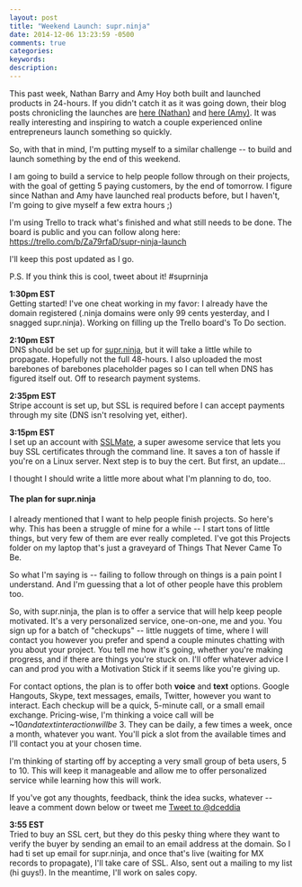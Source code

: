 ```yaml
---
layout: post
title: "Weekend Launch: supr.ninja"
date: 2014-12-06 13:23:59 -0500
comments: true
categories:
keywords:
description:
---
```


This past week, Nathan Barry and Amy Hoy both built and launched products in 24-hours. If you didn't catch it as it was going down, their blog posts chronicling the launches are [here (Nathan)](http://nathanbarry.com/24hours) and [here (Amy)](http://unicornfree.com/2014/24-hour-product-challenge). It was really interesting and inspiring to watch a couple experienced online entrepreneurs launch something so quickly.

So, with that in mind, I'm putting myself to a similar challenge -- to build and launch something by the end of this weekend.

I am going to build a service to help people follow through on their projects, with the goal of getting 5 paying customers, by the end of tomorrow. I figure since Nathan and Amy have launched real products before, but I haven't, I'm going to give myself a few extra hours ;)

I'm using Trello to track what's finished and what still needs to be done. The board is public and you can follow along here:
https://trello.com/b/Za79rfaD/supr-ninja-launch

I'll keep this post updated as I go.

P.S. If you think this is cool, tweet about it! #suprninja


**1:30pm EST**<br>
Getting started! I've one cheat working in my favor: I already have the domain registered (.ninja domains were only 99 cents yesterday, and I snagged supr.ninja). Working on filling up the Trello board's To Do section.

**2:10pm EST**<br>
DNS should be set up for [supr.ninja](http://supr.ninja), but it will take a little while to propagate. Hopefully not the full 48-hours. I also uploaded the most barebones of barebones placeholder pages so I can tell when DNS has figured itself out. Off to research payment systems.

**2:35pm EST**<br>
Stripe account is set up, but SSL is required before I can accept payments through my site (DNS isn't resolving yet, either).

**3:15pm EST**<br>
I set up an account with [SSLMate](https://sslmate.com/), a super awesome service that lets you buy SSL certificates through the command line. It saves a ton of hassle if you're on a Linux server. Next step is to buy the cert. But first, an update...

I thought I should write a little more about what I'm planning to do, too.

#### The plan for supr.ninja

I already mentioned that I want to help people finish projects. So here's why. This has been a struggle of mine for a while -- I start tons of little things, but very few of them are ever really completed. I've got this Projects folder on my laptop that's just a graveyard of Things That Never Came To Be.

So what I'm saying is -- failing to follow through on things is a pain point I understand. And I'm guessing that a lot of other people have this problem too.

So, with supr.ninja, the plan is to offer a service that will help keep people motivated. It's a very personalized service, one-on-one, me and you. You sign up for a batch of "checkups" -- little nuggets of time, where I will contact you however you prefer and spend a couple minutes chatting with you about your project. You tell me how it's going, whether you're making progress, and if there are things you're stuck on. I'll offer whatever advice I can and prod you with a Motivation Stick if it seems like you're giving up.

For contact options, the plan is to offer both **voice** and **text** options. Google Hangouts, Skype, text messages, emails, Twitter, however you want to interact. Each checkup will be a quick, 5-minute call, or a small email exchange. Pricing-wise, I'm thinking a voice call will be ~$10 and a text interaction will be ~$3. They can be daily, a few times a week, once a month, whatever you want. You'll pick a slot from the available times and I'll contact you at your chosen time.

I'm thinking of starting off by accepting a very small group of beta users, 5 to 10. This will keep it manageable and allow me to offer personalized service while learning how this will work.

If you've got any thoughts, feedback, think the idea sucks, whatever -- leave a comment down below or tweet me <a href="https://twitter.com/intent/tweet?screen_name=dceddia" class="twitter-mention-button" data-related="dceddia">Tweet to @dceddia</a>
<script>!function(d,s,id){var js,fjs=d.getElementsByTagName(s)[0],p=/^http:/.test(d.location)?'http':'https';if(!d.getElementById(id)){js=d.createElement(s);js.id=id;js.src=p+'://platform.twitter.com/widgets.js';fjs.parentNode.insertBefore(js,fjs);}}(document, 'script', 'twitter-wjs');</script>

**3:55 EST**<br>
Tried to buy an SSL cert, but they do this pesky thing where they want to verify the buyer by sending an email to an email address at the domain. So I had ti set up email for supr.ninja, and once that's live (waiting for MX records to propagate), I'll take care of SSL. Also, sent out a mailing to my list (hi guys!). In the meantime, I'll work on sales copy.

